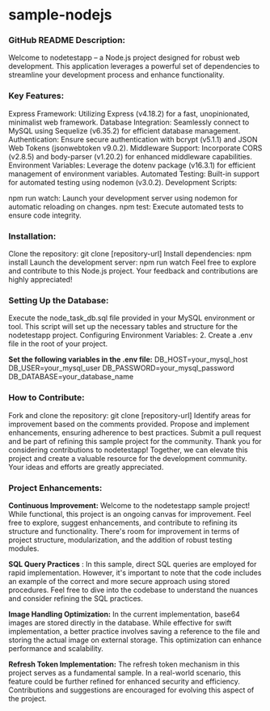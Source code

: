# sample-nodejs

### GitHub README Description:

Welcome to nodetestapp – a Node.js project designed for robust web development. This application leverages a powerful set of dependencies to streamline your development process and enhance functionality.

###  Key Features:
 

Express Framework: Utilizing Express (v4.18.2) for a fast, unopinionated, minimalist web framework.
Database Integration: Seamlessly connect to MySQL using Sequelize (v6.35.2) for efficient database management.
Authentication: Ensure secure authentication with bcrypt (v5.1.1) and JSON Web Tokens (jsonwebtoken v9.0.2).
Middleware Support: Incorporate CORS (v2.8.5) and body-parser (v1.20.2) for enhanced middleware capabilities.
Environment Variables: Leverage the dotenv package (v16.3.1) for efficient management of environment variables.
Automated Testing: Built-in support for automated testing using nodemon (v3.0.2).
Development Scripts:

npm run watch: Launch your development server using nodemon for automatic reloading on changes.
npm test: Execute automated tests to ensure code integrity.

### Installation:
 
Clone the repository: git clone [repository-url]
Install dependencies: npm install
Launch the development server: npm run watch
Feel free to explore and contribute to this Node.js project. Your feedback and contributions are highly appreciated!

### Setting Up the Database: 

Execute the node_task_db.sql file provided in your MySQL environment or tool. This script will set up the necessary tables and structure for the nodetestapp project.
Configuring Environment Variables:
2. Create a .env file in the root of your project.

**Set the following variables in the .env file:**
DB_HOST=your_mysql_host
DB_USER=your_mysql_user
DB_PASSWORD=your_mysql_password
DB_DATABASE=your_database_name
 
 ### How to Contribute: 

Fork and clone the repository: git clone [repository-url]
Identify areas for improvement based on the comments provided.
Propose and implement enhancements, ensuring adherence to best practices.
Submit a pull request and be part of refining this sample project for the community.
Thank you for considering contributions to nodetestapp! Together, we can elevate this project and create a valuable resource for the development community. Your ideas and efforts are greatly appreciated.

 ### Project Enhancements: 

**Continuous Improvement:**
Welcome to the nodetestapp sample project! While functional, this project is an ongoing canvas for improvement. Feel free to explore, suggest enhancements, and contribute to refining its structure and functionality. There's room for improvement in terms of project structure, modularization, and the addition of robust testing modules.

**SQL Query Practices**
: In this sample, direct SQL queries are employed for rapid implementation. However, it's important to note that the code includes an example of the correct and more secure approach using stored procedures. Feel free to dive into the codebase to understand the nuances and consider refining the SQL practices.

**Image Handling Optimization:**
 In the current implementation, base64 images are stored directly in the database. While effective for swift implementation, a better practice involves saving a reference to the file and storing the actual image on external storage. This optimization can enhance performance and scalability.

**Refresh Token Implementation:**
 The refresh token mechanism in this project serves as a fundamental sample. In a real-world scenario, this feature could be further refined for enhanced security and efficiency. Contributions and suggestions are encouraged for evolving this aspect of the project.